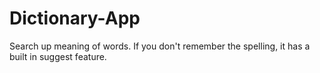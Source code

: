 # Dictionary-App
Search up meaning of words. If you don't remember the spelling, it has a built in suggest feature.
